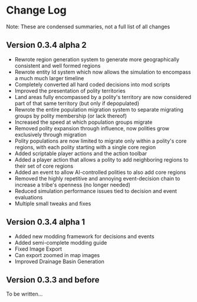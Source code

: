 # Change Log

Note: These are condensed summaries, not a full list of all changes

## Version 0.3.4 alpha 2

- Rewrote region generation system to generate more geographically consistent and well formed regions
- Rewrote entity Id system which now allows the simulation to encompass a much much larger timeline
- Completely converted all hard coded decisions into mod scripts
- Improved the presentation of polity territories
- Land areas fully encompassed by a polity's territory are now considered part of that same territory (but only if depopulated)
- Rewrote the entire population migration system to separate migrating groups by polity membership (or lack thereof)
- Increased the speed at which population groups migrate
- Removed polity expansion through influence, now polities grow exclusively through migration
- Polity populations are now limited to migrate only within a polity's core regions, with each polity starting with a single core region
- Added scriptable player actions and the action toolbar
- Added a player action that allows a polity to add neighboring regions to their set of core regions
- Added an event to allow AI-controlled polities to also add core regions
- Removed the highly repetitive and annoying event-decision chain to increase a tribe's openness (no longer needed)
- Reduced simulation performance issues tied to decision and event evaluations
- Multiple small tweaks and fixes

## Version 0.3.4 alpha 1

- Added new modding framework for decisions and events
- Added semi-complete modding guide
- Fixed Image Export
- Can export zoomed in map images
- Improved Drainage Basin Generation

## Version 0.3.3 and before

To be written...

